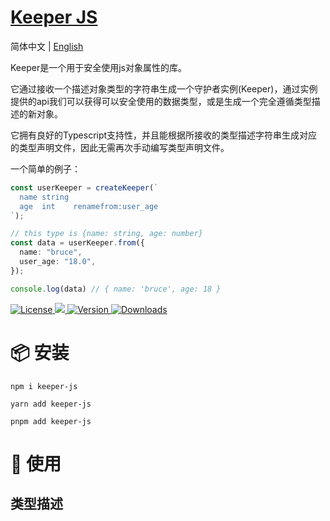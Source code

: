 # <a href align="center">Keeper JS</a>

简体中文 | [English](./README.md)

Keeper是一个用于安全使用js对象属性的库。

它通过接收一个描述对象类型的字符串生成一个守护者实例(Keeper)，通过实例提供的api我们可以获得可以安全使用的数据类型，或是生成一个完全遵循类型描述的新对象。

它拥有良好的Typescript支持性，并且能根据所接收的类型描述字符串生成对应的类型声明文件，因此无需再次手动编写类型声明文件。

一个简单的例子：

```typescript
const userKeeper = createKeeper(`
  name string
  age  int    renamefrom:user_age
`);

// this type is {name: string, age: number}
const data = userKeeper.from({
  name: "bruce",
  user_age: "18.0",
});

console.log(data) // { name: 'bruce', age: 18 }
```

<p>
   <a href="https://www.npmjs.com/package/tdesign-react">
    <img src="https://img.shields.io/npm/l/tdesign-react.svg?sanitize=true" alt="License" />
  </a>
  <a href="https://codecov.io/gh/ArthurYung/keeper" >
    <img src="https://codecov.io/gh/ArthurYung/keeper/graph/badge.svg?token=93F49NOJ9E"/>
  </a>
  <a href="https://www.npmjs.com/package/tdesign-react">
    <img src="https://img.shields.io/npm/v/tdesign-react.svg?sanitize=true" alt="Version">
  </a>
  <a href="https://www.npmjs.com/package/tdesign-react">
    <img src="https://img.shields.io/npm/dm/tdesign-react.svg?sanitize=true" alt="Downloads" />
  </a>
</p>

# 📦 安装

```shell
npm i keeper-js
````

```shell
yarn add keeper-js
```

```shell
pnpm add keeper-js
```

# 🔨 使用

## 类型描述

